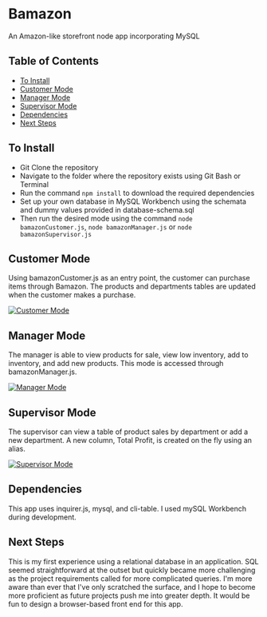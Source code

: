 # Bamazon
An Amazon-like storefront node app incorporating MySQL

## Table of Contents

- [To Install](#to-install)
- [Customer Mode](#customer-mode)
- [Manager Mode](#manager-mode)
- [Supervisor Mode](#supervisor-mode)
- [Dependencies](#dependencies)
- [Next Steps](#next-steps)

## To Install
* Git Clone the repository
* Navigate to the folder where the repository exists using Git Bash or Terminal
* Run the command `npm install` to download the required dependencies
* Set up your own database in MySQL Workbench using the schemata and dummy values provided in database-schema.sql
* Then run the desired mode using the command `node bamazonCustomer.js`, `node bamazonManager.js` or `node bamazonSupervisor.js`


## Customer Mode
Using bamazonCustomer.js as an entry point, the customer can purchase items through Bamazon. The products and departments tables are updated when the customer makes a purchase.


[![Customer Mode](https://img.youtube.com/vi/wqOqWiSyVKs/0.jpg)](https://www.youtube.com/watch?v=wqOqWiSyVKs)

## Manager Mode
The manager is able to view products for sale, view low inventory, add to inventory, and add new products. This mode is accessed through bamazonManager.js.


[![Manager Mode](https://img.youtube.com/vi/BqmgJskm_Ts/0.jpg)](https://www.youtube.com/watch?v=BqmgJskm_Ts)

## Supervisor Mode
The supervisor can view a table of product sales by department or add a new department. A new column, Total Profit, is created on the fly using an alias.


[![Supervisor Mode](https://img.youtube.com/vi/UbZ6Nfnbh5w/0.jpg)](https://www.youtube.com/watch?v=UbZ6Nfnbh5w)


## Dependencies
This app uses inquirer.js, mysql, and cli-table. I used mySQL Workbench during development.

## Next Steps
This is my first experience using a relational database in an application.  SQL seemed straightforward at the outset but quickly became more challenging as the project requirements called for more complicated queries. I'm more aware than ever that I've only scratched the surface, and I hope to become more proficient as future projects push me into greater depth.  It would be fun to design a browser-based front end for this app.